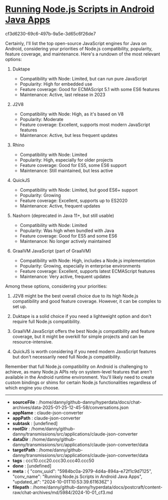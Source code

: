 # [Running Node.js Scripts in Android Java Apps](https://claude.ai/chat/5984bc0a-2979-4d4a-894a-e72f1c9d7125)

cf3d6230-69c6-497b-9a5e-3d65c6f26de7

 Certainly, I'll list the top open-source JavaScript engines for Java on Android, considering your priorities of Node.js compatibility, popularity, feature coverage, and maintenance. Here's a rundown of the most relevant options:

1. Duktape
   - Compatibility with Node: Limited, but can run pure JavaScript
   - Popularity: High for embedded use
   - Feature coverage: Good for ECMAScript 5.1 with some ES6 features
   - Maintenance: Active, last release in 2023

2. J2V8
   - Compatibility with Node: High, as it's based on V8
   - Popularity: Moderate
   - Feature coverage: Excellent, supports most modern JavaScript features
   - Maintenance: Active, but less frequent updates

3. Rhino
   - Compatibility with Node: Limited
   - Popularity: High, especially for older projects
   - Feature coverage: Good for ES5, some ES6 support
   - Maintenance: Still maintained, but less active

4. QuickJS
   - Compatibility with Node: Limited, but good ES6+ support
   - Popularity: Growing
   - Feature coverage: Excellent, supports up to ES2020
   - Maintenance: Active, frequent updates

5. Nashorn (deprecated in Java 11+, but still usable)
   - Compatibility with Node: Limited
   - Popularity: Was high when bundled with Java
   - Feature coverage: Good for ES5 and some ES6
   - Maintenance: No longer actively maintained

6. GraalVM JavaScript (part of GraalVM)
   - Compatibility with Node: High, includes a Node.js implementation
   - Popularity: Growing, especially in enterprise environments
   - Feature coverage: Excellent, supports latest ECMAScript features
   - Maintenance: Very active, frequent updates

Among these options, considering your priorities:

1. J2V8 might be the best overall choice due to its high Node.js compatibility and good feature coverage. However, it can be complex to set up.

2. Duktape is a solid choice if you need a lightweight option and don't require full Node.js compatibility.

3. GraalVM JavaScript offers the best Node.js compatibility and feature coverage, but it might be overkill for simple projects and can be resource-intensive.

4. QuickJS is worth considering if you need modern JavaScript features but don't necessarily need full Node.js compatibility.

Remember that full Node.js compatibility on Android is challenging to achieve, as many Node.js APIs rely on system-level features that aren't available in the Android runtime environment. You'll likely need to create custom bindings or shims for certain Node.js functionalities regardless of which engine you choose.

---

* **sourceFile** : /home/danny/github-danny/hyperdata/docs/chat-archives/data-2025-01-25-12-45-58/conversations.json
* **appName** : claude-json-converter
* **appPath** : claude-json-converter
* **subtask** : [undefined]
* **rootDir** : /home/danny/github-danny/transmissions/src/applications/claude-json-converter
* **dataDir** : /home/danny/github-danny/transmissions/src/applications/claude-json-converter/data
* **targetPath** : /home/danny/github-danny/transmissions/src/applications/claude-json-converter/data
* **tags** : ccc10.ccc20.ccc30.ccc40.ccc50
* **done** : [undefined]
* **meta** : {
  "conv_uuid": "5984bc0a-2979-4d4a-894a-e72f1c9d7125",
  "conv_name": "Running Node.js Scripts in Android Java Apps",
  "updated_at": "2024-10-01T10:53:39.611636Z"
}
* **filepath** : /home/danny/github-danny/hyperdata/docs/postcraft/content-raw/chat-archives/md/5984/2024-10-01_cf3.md